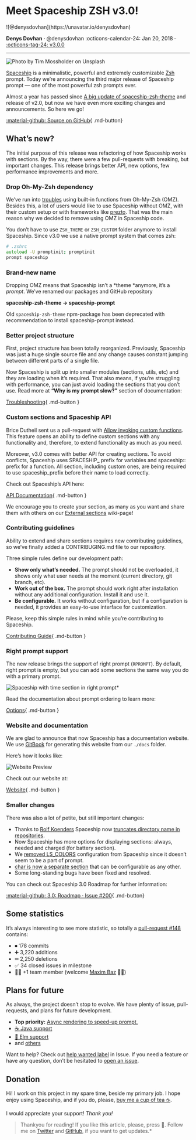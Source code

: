 # Meet Spaceship ZSH v3.0!

<aside class="mdx-author" markdown>
  ![@denysdovhan](https://unavatar.io/denysdovhan)

  <span>__Denys Dovhan__ · @denysdovhan</span>
  <span>
  :octicons-calendar-24: Jan 20, 2018 ·
  [:octicons-tag-24: v3.0.0](https://github.com/spaceship-prompt/spaceship-prompt/tree/v3.0.0)
  </span>
</aside>

---

![Photo by [Tim Mossholder](https://unsplash.com/photos/qjgdslbEn-I?utm_source=unsplash&utm_medium=referral&utm_content=creditCopyText) on [Unsplash](https://unsplash.com/search/photos/rocket?utm_source=unsplash&utm_medium=referral&utm_content=creditCopyText)](https://cdn-images-1.medium.com/max/14400/1*J5P7vSWaFGRiO6wxyU5z8w.jpeg)

[Spaceship](https://github.com/denysdovhan/spaceship-prompt) is a minimalistic, powerful and extremely customizable [Zsh](http://zsh.org/) prompt. Today we’re announcing the third major release of Spaceship prompt — one of the most powerful zsh prompts ever.

Almost a year has passed since [A big update of spaceship-zsh-theme](https://medium.com/@denysdovhan/a-big-update-of-spaceship-zsh-theme-a705776ac6b5) and release of v2.0, but now we have even more exciting changes and announcements. So here we go!

[:material-github: Source on GitHub](https://github.com/spaceship-prompt/spaceship-prompt/tree/v3.0.0){ .md-button}

## What’s new?

The initial purpose of this release was refactoring of how Spaceship works with sections. By the way, there were a few pull-requests with breaking, but important changes. This release brings better API, new options, few performance improvements and more.

### Drop Oh-My-Zsh dependency

We’ve run into [troubles](https://github.com/denysdovhan/spaceship-prompt/issues/101) using built-in functions from Oh-My-Zsh (OMZ). Besides this, a lot of users would like to use Spaceship without OMZ, with their custom setup or with frameworks like [prezto](https://github.com/sorin-ionescu/prezto). That was the main reason why we decided to remove using OMZ in Spaceship code.

You don’t have to use `ZSH_THEME` or `ZSH_CUSTOM` folder anymore to install Spaceship. Since v3.0 we use a native prompt system that comes zsh:

```zsh
# .zshrc
autoload -U promptinit; promptinit
prompt spaceship
```

### Brand-new name

Dropping OMZ means that Spaceship isn’t a *theme *anymore, it’s a *prompt*. We’ve renamed our packages and GitHub repository

**spaceship-zsh-theme → spaceship-prompt**

Old `spaceship-zsh-theme` npm-package has been deprecated with recommendation to install spaceship-prompt instead.

### Better project structure

First, project structure has been totally reorganized. Previously, Spaceship was just a huge single source file and any change causes constant jumping between different parts of a single file.

Now Spaceship is split up into smaller modules (sections, utils, etc) and they are loading when it’s required. That also means, if you’re struggling with performance, you can just avoid loading the sections that you don’t use. Read more at **“Why is my prompt slow?”** section of documentation:

[Troubleshooting](https://github.com/spaceship-prompt/spaceship-prompt/blob/v3.0.0/docs/Troubleshooting.md){ .md-button }

### Custom sections and Spaceship API

Brice Dutheil sent us a pull-request with [Allow invoking custom functions](https://github.com/denysdovhan/spaceship-prompt/pull/262). This feature opens an ability to define custom sections with any functionality and, therefore, to extend functionality as much as you need.

Moreover, v3.0 comes with better API for creating sections. To avoid conflicts, Spaceship uses SPACESHIP_ prefix for variables and spaceship:: prefix for a function. All section, including custom ones, are being required to use spaceship_prefix before their name to load correctly.

Check out Spaceship’s API here:

[API Documentation](https://github.com/spaceship-prompt/spaceship-prompt/blob/v3.0.0/docs/API.md){ .md-button }

We encourage you to create your section, as many as you want and share them with others on our [External sections](https://github.com/denysdovhan/spaceship-prompt/wiki/External-sections) wiki-page!

### Contributing guidelines

Ability to extend and share sections requires new contributing guidelines, so we’ve finally added a CONTRIBUGING.md file to our repository.

Three simple rules define our development path:

* **Show only what’s needed.** The prompt should not be overloaded, it shows only what user needs at the moment (current directory, git branch, etc).
* **Work out of the box.** The prompt should work right after installation without any additional configuration. Install it and use it.
* **Be configurable.** It works without configuration, but if a configuration is needed, it provides an easy-to-use interface for customization.

Please, keep this simple rules in mind while you’re contributing to Spaceship.

[Contributing Guide](https://github.com/spaceship-prompt/spaceship-prompt/blob/v3.0.0/CONTRIBUTING.md){ .md-button }

### Right prompt support

The new release brings the support of right prompt (`RPROMPT`). By default, right prompt is empty, but you can add some sections the same way you do with a primary prompt.

![**Spaceship** with **time** section in right prompt*](https://cdn-images-1.medium.com/max/3268/1*ebF5F3FSxkFGYir2i3aP0A.png)

Read the documentation about prompt ordering to learn more:

[Options](https://github.com/spaceship-prompt/spaceship-prompt/blob/v3.0.0/docs/Options.md){ .md-button }

### Website and documentation

We are glad to announce that now Spaceship has a documentation website. We use [GitBook](https://gitbook.com) for generating this website from our `./docs` folder.

Here’s how it looks like:

![Website Preview](https://cdn-images-1.medium.com/max/6208/1*sBoAIMIJgp9zZFavFDxTng.png)

Check out our website at:

[Website](https://spaceship-prompt.sh){ .md-button }

### Smaller changes

There was also a lot of petite, but still important changes:

* Thanks to [Rolf Koenders](undefined) Spaceship now [truncates directory name in repositories](https://github.com/denysdovhan/spaceship-prompt/pull/169).
* Now Spaceship has more options for displaying sections: always, needed and charged (for battery section).
* We [removed LS_COLORS](https://github.com/denysdovhan/spaceship-prompt/pull/273) configuration from Spaceship since it doesn’t seem to be a part of prompt.
* [char is now a separate section](https://github.com/denysdovhan/spaceship-prompt/pull/115) that can be configurable as any other.
* Some long-standing bugs have been fixed and resolved.

You can check out Spaceship 3.0 Roadmap for further information:

[:material-github: 3.0: Roadmap · Issue #200](https://github.com/denysdovhan/spaceship-prompt/issues/200){ .md-button}

## Some statistics

It’s always interesting to see more statistic, so totally a [pull-request #148](https://github.com/denysdovhan/spaceship-prompt/pull/148) contains:

* ⏺ 178 commits
* ➕ 3,220 additions
* ➖ 2,250 deletions
* ✅ 34 closed issues in milestone
* 👨‍💻 +1 team member (welcome [Maxim Baz](undefined) 👋🏻)

## Plans for future

As always, the project doesn’t stop to evolve. We have plenty of issue, pull-requests, and plans for future development.

* **Top priority:** [Async rendering to speed-up prompt.](https://github.com/denysdovhan/spaceship-prompt/issues/307)
* [☕ Java support](https://github.com/denysdovhan/spaceship-prompt/pull/265)
* [🌳 Elm support](https://github.com/denysdovhan/spaceship-prompt/pull/253)
* and [others](https://github.com/denysdovhan/spaceship-prompt/pulls)

Want to help? Check out [help wanted label](https://github.com/denysdovhan/spaceship-prompt/labels/help-wanted) in Issue. If you need a feature or have any question, don’t be hesitated to [open an issue](https://github.com/denysdovhan/spaceship-zsh-theme/issues/new).

## Donation

Hi! I work on this project in my spare time, beside my primary job. I hope enjoy using Spaceship, and if you do, please, [buy me a cup of tea ☕️](https://www.buymeacoffee.com/denysdovha).

I would appreciate your support! *Thank you!*

> Thankyou for reading! If you like this article, please, press 👏. Follow me on [Twitter](https://twitter.com/denysdovhan) and [GitHub](https://github.com/denysdovhan), if you want to get updates.*
